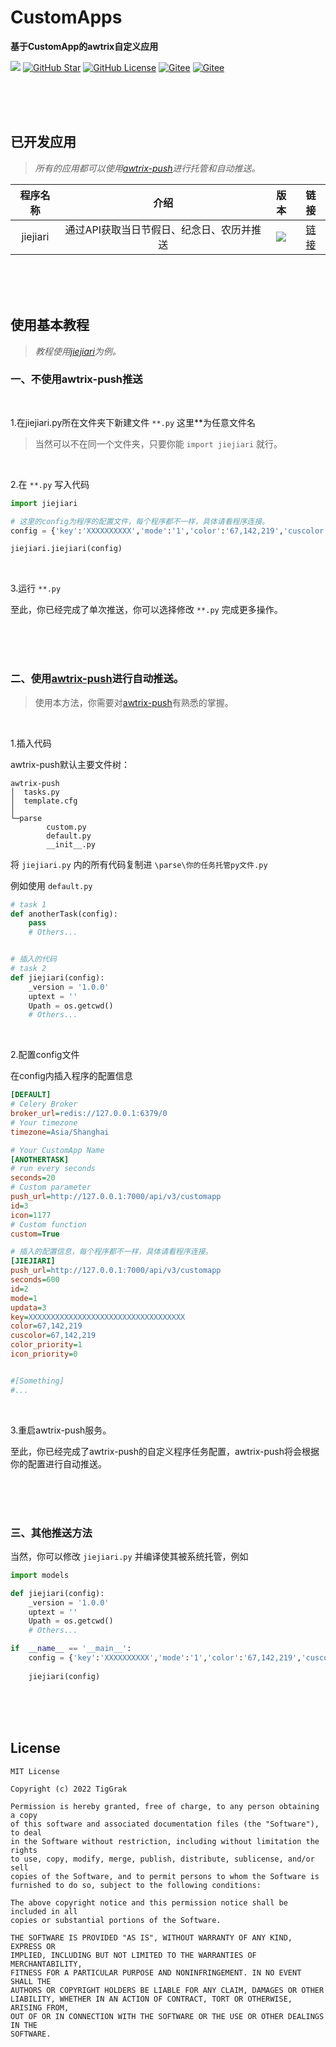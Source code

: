 # CustomApps
**基于CustomApp的awtrix自定义应用**

[![](https://img.shields.io/badge/Author-TigGrak-orange.svg)](https://github.com/TigGrak)
[![GitHub Star](https://img.shields.io/github/stars/TigGrak/CustomApps.svg?label=Star&color=4285dd&logo=github)](https://github.com/TigGrak/CustomApps)
[![GitHub License](https://img.shields.io/github/license/TigGrak/CustomApps.svg?label=License&color=4285dd&logo=github)](https://github.com/TigGrak/CustomApps/blob/main/LICENSE)
[![Gitee](https://img.shields.io/badge/Gitee-TigGrak-red.svg?color=ff0000&logo=gitee)](https://tiggrak.gitee.io)
[![Gitee](https://img.shields.io/badge/Author-TigGrak-blue.svg?label=gitee&color=04A4DE&logo=bilibili)](https://space.bilibili.com/432639062)

<br />
<br />
<br />

## 已开发应用
> _所有的应用都可以使用[awtrix-push](https://github.com/JunyuMu/awtrix-push/)进行托管和自动推送。_


| 程序名称 | 介绍 | 版本 | 链接 |
| :-----:| :----: | :----: | :----: |
| jiejiari | 通过API获取当日节假日、纪念日、农历并推送 | [![](https://img.shields.io/badge/v1.0-brightgreen.svg)](https://github.com/TigGrak/CustomApps/tree/main/jiejiari) | [链接](https://github.com/TigGrak/CustomApps/tree/main/jiejiari)

<br />
<br />
<br />

## 使用基本教程


> _教程使用[jiejiari](https://github.com/TigGrak/CustomApps/tree/main/jiejiari)为例。_

### 一、不使用awtrix-push推送
<br />


1.在jiejiari.py所在文件夹下新建文件 `**.py` 这里**为任意文件名

> 当然可以不在同一个文件夹，只要你能 `import jiejiari` 就行。

<br/>

2.在 `**.py` 写入代码
```python
import jiejiari

# 这里的config为程序的配置文件，每个程序都不一样，具体请看程序连接。
config = {'key':'XXXXXXXXXX','mode':'1','color':'67,142,219','cuscolor':'67,142,219',"push_url":"http://127.0.0.1:7000/api/v3/customapp","id":"2","updata":"3","color_priority":"1","icon_priority":"0"}

jiejiari.jiejiari(config)
```
<br/>

3.运行 `**.py` 

至此，你已经完成了单次推送，你可以选择修改 `**.py` 完成更多操作。

<br />
<br />
<br />

### 二、使用[awtrix-push](https://github.com/JunyuMu/awtrix-push/)进行自动推送。
> 使用本方法，你需要对[awtrix-push](https://github.com/JunyuMu/awtrix-push/)有熟悉的掌握。

<br />

1.插入代码

awtrix-push默认主要文件树：
```
awtrix-push
│  tasks.py
│  template.cfg
│
└─parse
        custom.py
        default.py
        __init__.py
```

将 `jiejiari.py` 内的所有代码复制进 `\parse\你的任务托管py文件.py`

例如使用 `default.py`
```python
# task 1
def anotherTask(config):
    pass
    # Others...


# 插入的代码
# task 2
def jiejiari(config):
    _version = '1.0.0'
    uptext = ''
    Upath = os.getcwd()
    # Others...
```

<br />

2.配置config文件

在config内插入程序的配置信息
```ini
[DEFAULT]
# Celery Broker
broker_url=redis://127.0.0.1:6379/0
# Your timezone
timezone=Asia/Shanghai

# Your CustomApp Name
[ANOTHERTASK]
# run every seconds
seconds=20
# Custom parameter
push_url=http://127.0.0.1:7000/api/v3/customapp
id=3
icon=1177
# Custom function
custom=True

# 插入的配置信息，每个程序都不一样，具体请看程序连接。
[JIEJIARI]
push_url=http://127.0.0.1:7000/api/v3/customapp
seconds=600
id=2
mode=1
updata=3
key=XXXXXXXXXXXXXXXXXXXXXXXXXXXXXXXXXXX
color=67,142,219
cuscolor=67,142,219
color_priority=1
icon_priority=0


#[Something]
#...
```
<br />


3.重启awtrix-push服务。

至此，你已经完成了awtrix-push的自定义程序任务配置，awtrix-push将会根据你的配置进行自动推送。

<br />
<br />
<br />

### 三、其他推送方法
当然，你可以修改 `jiejiari.py` 并编译使其被系统托管，例如
```python
import models

def jiejiari(config):
    _version = '1.0.0'
    uptext = ''
    Upath = os.getcwd()
    # Others...

if  __name__ == '__main__':
    config = {'key':'XXXXXXXXXX','mode':'1','color':'67,142,219','cuscolor':'67,142,219',"push_url":"http://127.0.0.1:7000/api/v3/customapp","id":"2","updata":"3","color_priority":"1","icon_priority":"0"}
    
    jiejiari(config)


```

<br />
<br />
<br />

## License
```
MIT License

Copyright (c) 2022 TigGrak

Permission is hereby granted, free of charge, to any person obtaining a copy
of this software and associated documentation files (the "Software"), to deal
in the Software without restriction, including without limitation the rights
to use, copy, modify, merge, publish, distribute, sublicense, and/or sell
copies of the Software, and to permit persons to whom the Software is
furnished to do so, subject to the following conditions:

The above copyright notice and this permission notice shall be included in all
copies or substantial portions of the Software.

THE SOFTWARE IS PROVIDED "AS IS", WITHOUT WARRANTY OF ANY KIND, EXPRESS OR
IMPLIED, INCLUDING BUT NOT LIMITED TO THE WARRANTIES OF MERCHANTABILITY,
FITNESS FOR A PARTICULAR PURPOSE AND NONINFRINGEMENT. IN NO EVENT SHALL THE
AUTHORS OR COPYRIGHT HOLDERS BE LIABLE FOR ANY CLAIM, DAMAGES OR OTHER
LIABILITY, WHETHER IN AN ACTION OF CONTRACT, TORT OR OTHERWISE, ARISING FROM,
OUT OF OR IN CONNECTION WITH THE SOFTWARE OR THE USE OR OTHER DEALINGS IN THE
SOFTWARE.
```
